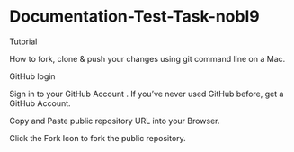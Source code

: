 # Documentation-Test-Task-nobl9
Tutorial

How to fork, clone & push your changes using git command line on a Mac. 

GitHub login

Sign in to your GitHub Account .
If you’ve never used GitHub before, get a GitHub Account.

Copy and Paste public repository URL into your Browser.

Click the Fork Icon to fork the public repository.
